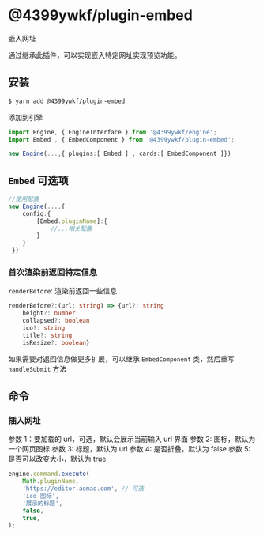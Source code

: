 # @4399ywkf/plugin-embed

嵌入网址

通过继承此插件，可以实现嵌入特定网址实现预览功能。

## 安装

```bash
$ yarn add @4399ywkf/plugin-embed
```

添加到引擎

```ts
import Engine, { EngineInterface } from '@4399ywkf/engine';
import Embed , { EmbedComponent } from '@4399ywkf/plugin-embed';

new Engine(...,{ plugins:[ Embed ] , cards:[ EmbedComponent ]})
```

## `Embed` 可选项

```ts
//使用配置
new Engine(...,{
    config:{
        [Embed.pluginName]:{
            //...相关配置
        }
    }
 })
```

### 首次渲染前返回特定信息

`renderBefore`: 渲染前返回一些信息

```ts
renderBefore?:(url: string) => {url?: string
    height?: number
    collapsed?: boolean
    ico?: string
    title?: string
    isResize?: boolean}
```

如果需要对返回信息做更多扩展，可以继承 `EmbedComponent` 类，然后重写 `handleSubmit` 方法

## 命令

### 插入网址

参数 1：要加载的 url，可选，默认会展示当前输入 url 界面
参数 2: 图标，默认为一个网页图标
参数 3: 标题，默认为 url
参数 4: 是否折叠，默认为 false
参数 5: 是否可以改变大小，默认为 true

```ts
engine.command.execute(
	Math.pluginName,
	'https://editor.aomao.com', // 可选
	'ico 图标',
	'展示的标题',
	false,
	true,
);
```
